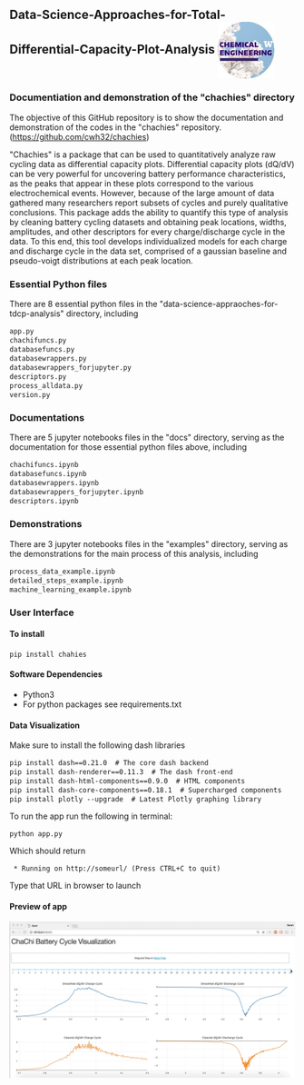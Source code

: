 ## Data-Science-Approaches-for-Total-Differential-Capacity-Plot-Analysis      <img align="center" src="images/UW_ChemE.jpg" width="100"> 
### Documentiation and demonstration of the "chachies" directory
The objective of this GitHub repository is to show the documentation and demonstration of the codes in the "chachies" repository. (https://github.com/cwh32/chachies)

"Chachies" is a package that can be used to quantitatively analyze raw cycling data as differential capacity plots. Differential capacity plots (dQ/dV) can be very powerful for uncovering battery performance characteristics, as the peaks that appear in these plots correspond to the various electrochemical events. However, because of the large amount of data gathered many researchers report subsets of cycles and purely qualitative conclusions. This package adds the ability to quantify this type of analysis by cleaning battery cycling datasets and obtaining peak locations, widths, amplitudes, and other descriptors for every charge/discharge cycle in the data. To this end, this tool develops individualized models for each charge and discharge cycle in the data set, comprised of a gaussian baseline and pseudo-voigt distributions at each peak location.

### Essential Python files
There are 8 essential python files in the "data-science-appraoches-for-tdcp-analysis" directory, including
```
app.py
chachifuncs.py
databasefuncs.py
databasewrappers.py
databasewrappers_forjupyter.py
descriptors.py
process_alldata.py
version.py
```

### Documentations
There are 5 jupyter notebooks files in the "docs" directory, serving as the documentation for those essential python files above, including
```
chachifuncs.ipynb
databasefuncs.ipynb
databasewrappers.ipynb
databasewrappers_forjupyter.ipynb
descriptors.ipynb
```

### Demonstrations
There are 3 jupyter notebooks files in the "examples" directory, serving as the demonstrations for the main process of this analysis, including
```
process_data_example.ipynb
detailed_steps_example.ipynb
machine_learning_example.ipynb
```

### User Interface
#### To install
```
pip install chahies
```
#### Software Dependencies 
- Python3 
- For python packages see requirements.txt
#### Data Visualization 
Make sure to install the following dash libraries
```
pip install dash==0.21.0  # The core dash backend
pip install dash-renderer==0.11.3  # The dash front-end
pip install dash-html-components==0.9.0  # HTML components
pip install dash-core-components==0.18.1  # Supercharged components
pip install plotly --upgrade  # Latest Plotly graphing library
```

To run the app run the following in terminal:
```
python app.py
```
Which should return
```
 * Running on http://someurl/ (Press CTRL+C to quit)
```
Type that URL in browser to launch
#### Preview of app 
![Preview](images/gif3_interactivegraph.gif)

